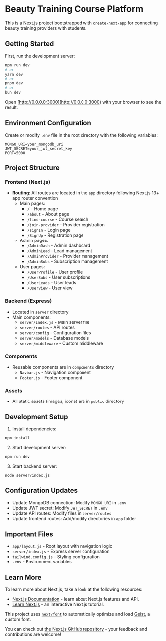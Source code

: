 
# Beauty Training Course Platform

This is a [Next.js](https://nextjs.org) project bootstrapped with [`create-next-app`](https://github.com/vercel/next.js/tree/canary/packages/create-next-app) for connecting beauty training providers with students.

## Getting Started

First, run the development server:

```bash
npm run dev
# or
yarn dev
# or
pnpm dev
# or
bun dev
```

Open [http://0.0.0.0:3000](http://0.0.0.0:3000) with your browser to see the result.

## Environment Configuration
Create or modify `.env` file in the root directory with the following variables:
```
MONGO_URI=your_mongodb_uri
JWT_SECRET=your_jwt_secret_key
PORT=5000
```

## Project Structure

### Frontend (Next.js)
- **Routing**: All routes are located in the `app` directory following Next.js 13+ app router convention
  - Main pages:
    - `/` - Home page
    - `/about` - About page
    - `/find-course` - Course search
    - `/join-provider` - Provider registration
    - `/signIn` - Login page
    - `/SignUp` - Registration page
  - Admin pages:
    - `/AdminDash` - Admin dashboard
    - `/AdminLead` - Lead management
    - `/AdminProvider` - Provider management
    - `/AdminSubs` - Subscription management
  - User pages:
    - `/UserProfile` - User profile
    - `/UserSubs` - User subscriptions
    - `/UserLeads` - User leads
    - `/UserView` - User view

### Backend (Express)
- Located in `server` directory
- Main components:
  - `server/index.js` - Main server file
  - `server/routes` - API routes
  - `server/config` - Configuration files
  - `server/models` - Database models
  - `server/middleware` - Custom middleware

### Components
- Reusable components are in `components` directory
  - `Navbar.js` - Navigation component
  - `Footer.js` - Footer component

### Assets
- All static assets (images, icons) are in `public` directory

## Development Setup
1. Install dependencies:
```bash
npm install
```

2. Start development server:
```bash
npm run dev
```

3. Start backend server:
```bash
node server/index.js
```

## Configuration Updates
- Update MongoDB connection: Modify `MONGO_URI` in `.env`
- Update JWT secret: Modify `JWT_SECRET` in `.env`
- Update API routes: Modify files in `server/routes`
- Update frontend routes: Add/modify directories in `app` folder

## Important Files
- `app/layout.js` - Root layout with navigation logic
- `server/index.js` - Express server configuration
- `tailwind.config.js` - Styling configuration
- `.env` - Environment variables

## Learn More

To learn more about Next.js, take a look at the following resources:

- [Next.js Documentation](https://nextjs.org/docs) - learn about Next.js features and API.
- [Learn Next.js](https://nextjs.org/learn) - an interactive Next.js tutorial.

This project uses [`next/font`](https://nextjs.org/docs/app/building-your-application/optimizing/fonts) to automatically optimize and load [Geist](https://vercel.com/font), a custom font.

You can check out [the Next.js GitHub repository](https://github.com/vercel/next.js) - your feedback and contributions are welcome!
